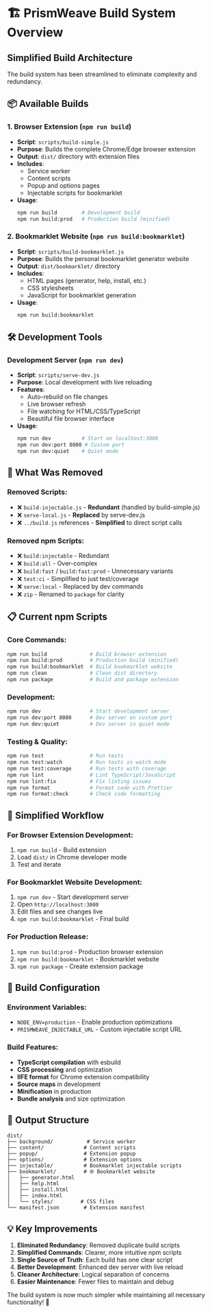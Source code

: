 # 🏗️ PrismWeave Build System Overview

## Simplified Build Architecture

The build system has been streamlined to eliminate complexity and redundancy.

## 📦 Available Builds

### 1. Browser Extension (`npm run build`)

- **Script**: `scripts/build-simple.js`
- **Purpose**: Builds the complete Chrome/Edge browser extension
- **Output**: `dist/` directory with extension files
- **Includes**:
  - Service worker
  - Content scripts
  - Popup and options pages
  - Injectable scripts for bookmarklet
- **Usage**:
  ```bash
  npm run build        # Development build
  npm run build:prod   # Production build (minified)
  ```

### 2. Bookmarklet Website (`npm run build:bookmarklet`)

- **Script**: `scripts/build-bookmarklet.js`
- **Purpose**: Builds the personal bookmarklet generator website
- **Output**: `dist/bookmarklet/` directory
- **Includes**:
  - HTML pages (generator, help, install, etc.)
  - CSS stylesheets
  - JavaScript for bookmarklet generation
- **Usage**:
  ```bash
  npm run build:bookmarklet
  ```

## 🛠️ Development Tools

### Development Server (`npm run dev`)

- **Script**: `scripts/serve-dev.js`
- **Purpose**: Local development with live reloading
- **Features**:
  - Auto-rebuild on file changes
  - Live browser refresh
  - File watching for HTML/CSS/TypeScript
  - Beautiful file browser interface
- **Usage**:
  ```bash
  npm run dev          # Start on localhost:3000
  npm run dev:port 8080 # Custom port
  npm run dev:quiet    # Quiet mode
  ```

## 🧹 What Was Removed

### Removed Scripts:

- ❌ `build-injectable.js` - **Redundant** (handled by build-simple.js)
- ❌ `serve-local.js` - **Replaced** by serve-dev.js
- ❌ `../build.js` references - **Simplified** to direct script calls

### Removed npm Scripts:

- ❌ `build:injectable` - Redundant
- ❌ `build:all` - Over-complex
- ❌ `build:fast` / `build:fast:prod` - Unnecessary variants
- ❌ `test:ci` - Simplified to just test/coverage
- ❌ `serve:local` - Replaced by dev commands
- ❌ `zip` - Renamed to `package` for clarity

## 📋 Current npm Scripts

### Core Commands:

```bash
npm run build              # Build browser extension
npm run build:prod         # Production build (minified)
npm run build:bookmarklet  # Build bookmarklet website
npm run clean              # Clean dist directory
npm run package            # Build and package extension
```

### Development:

```bash
npm run dev                # Start development server
npm run dev:port 8080      # Dev server on custom port
npm run dev:quiet          # Dev server in quiet mode
```

### Testing & Quality:

```bash
npm run test               # Run tests
npm run test:watch         # Run tests in watch mode
npm run test:coverage      # Run tests with coverage
npm run lint               # Lint TypeScript/JavaScript
npm run lint:fix           # Fix linting issues
npm run format             # Format code with Prettier
npm run format:check       # Check code formatting
```

## 🎯 Simplified Workflow

### For Browser Extension Development:

1. `npm run build` - Build extension
2. Load `dist/` in Chrome developer mode
3. Test and iterate

### For Bookmarklet Website Development:

1. `npm run dev` - Start development server
2. Open `http://localhost:3000`
3. Edit files and see changes live
4. `npm run build:bookmarklet` - Final build

### For Production Release:

1. `npm run build:prod` - Production browser extension
2. `npm run build:bookmarklet` - Bookmarklet website
3. `npm run package` - Create extension package

## 🔧 Build Configuration

### Environment Variables:

- `NODE_ENV=production` - Enable production optimizations
- `PRISMWEAVE_INJECTABLE_URL` - Custom injectable script URL

### Build Features:

- **TypeScript compilation** with esbuild
- **CSS processing** and optimization
- **IIFE format** for Chrome extension compatibility
- **Source maps** in development
- **Minification** in production
- **Bundle analysis** and size optimization

## 📁 Output Structure

```
dist/
├── background/           # Service worker
├── content/             # Content scripts
├── popup/               # Extension popup
├── options/             # Extension options
├── injectable/          # Bookmarklet injectable scripts
├── bookmarklet/         # 🌐 Bookmarklet website
│   ├── generator.html
│   ├── help.html
│   ├── install.html
│   ├── index.html
│   └── styles/         # CSS files
└── manifest.json        # Extension manifest
```

## 💡 Key Improvements

1. **Eliminated Redundancy**: Removed duplicate build scripts
2. **Simplified Commands**: Clearer, more intuitive npm scripts
3. **Single Source of Truth**: Each build has one clear script
4. **Better Development**: Enhanced dev server with live reload
5. **Cleaner Architecture**: Logical separation of concerns
6. **Easier Maintenance**: Fewer files to maintain and debug

The build system is now much simpler while maintaining all necessary
functionality! 🎉

